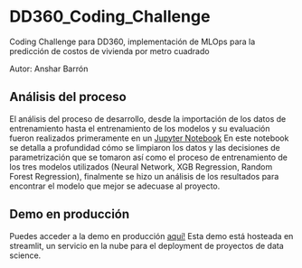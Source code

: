 # DD360_Coding_Challenge
Coding Challenge para DD360, implementación de MLOps para la predicción de costos de vivienda por metro cuadrado

Autor: Anshar Barrón

## Análisis del proceso
El análisis del proceso de desarrollo, desde la importación de los datos de entrenamiento hasta el entrenamiento de los modelos y su evaluación fueron realizados primeramente en un [Jupyter Notebook](https://github.com/AnsharShampoo/DD360_Coding_Challenge/blob/main/analisis.ipynb)
En este notebook se detalla a profundidad cómo se limpiaron los datos y las decisiones de parametrización que se tomaron así como el proceso de entrenamiento de los tres modelos utilizados (Neural Network, XGB Regression, Random Forest Regression), finalmente se hizo un análisis de los resultados para encontrar el modelo que mejor se adecuase al proyecto.

## Demo en producción
Puedes acceder a la demo en producción [aquí!](https://ansharshampoo-dd360-coding-challenge-challenge-web-5eb916.streamlit.app/)
Esta demo está hosteada en streamlit, un servicio en la nube para el deployment de proyectos de data science.

